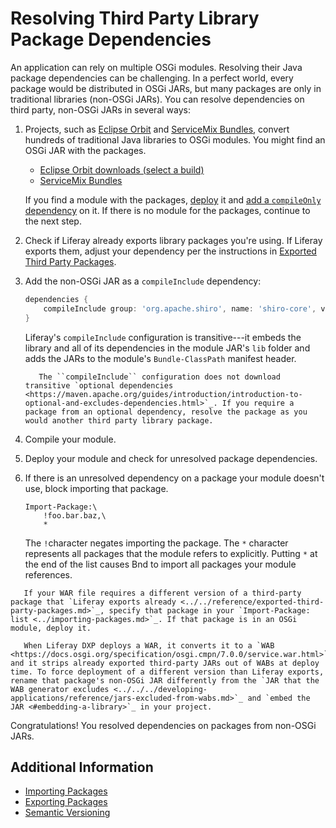 # Resolving Third Party Library Package Dependencies

An application can rely on multiple OSGi modules. Resolving their Java package dependencies can be challenging. In a perfect world, every package would be distributed in OSGi JARs, but many packages are only in traditional libraries (non-OSGi JARs). You can resolve dependencies on third party, non-OSGi JARs in several ways:

1. Projects, such as [Eclipse Orbit](https://www.eclipse.org/orbit/) and [ServiceMix Bundles](https://servicemix.apache.org/developers/source/bundles-source.html), convert hundreds of traditional Java libraries to OSGi modules. You might find an OSGi JAR with the packages.

    - [Eclipse Orbit downloads \(select a build\)](https://download.eclipse.org/tools/orbit/downloads/)
    - [ServiceMix Bundles](https://mvnrepository.com/artifact/org.apache.servicemix.bundles)

    If you find a module with the packages, [deploy](../../../system-administration/installing-and-managing-apps/getting-started/installing-and-managing-apps.md) it and [add a `compileOnly` dependency](./specifying-dependencies.md) on it. If there is no module for the packages, continue to the next step.

1. Check if Liferay already exports library packages you're using. If Liferay exports them, adjust your dependency per the instructions in [Exported Third Party Packages](../../reference/exported-third-party-packages.md).

1. Add the non-OSGi JAR as a `compileInclude` dependency:

    ```groovy
    dependencies {
        compileInclude group: 'org.apache.shiro', name: 'shiro-core', version: '1.1.0'
    }
    ```

    Liferay's `compileInclude` configuration is transitive---it embeds the library and all of its dependencies in the module JAR's `lib` folder and adds the JARs to the module's `Bundle-ClassPath` manifest header.

    ```note::
       The ``compileInclude`` configuration does not download transitive `optional dependencies <https://maven.apache.org/guides/introduction/introduction-to-optional-and-excludes-dependencies.html>`_. If you require a package from an optional dependency, resolve the package as you would another third party library package.
    ```

1. Compile your module.

1. Deploy your module and check for unresolved package dependencies.

1. If there is an unresolved dependency on a package your module doesn't use, block importing that package.

    ```
    Import-Package:\
        !foo.bar.baz,\
        *
    ```

    The `!`character negates importing the package. The `*` character represents all packages that the module refers to explicitly. Putting `*` at the end of the list causes Bnd to import all packages your module references.

```note::
   If your WAR file requires a different version of a third-party package that `Liferay exports already <../../reference/exported-third-party-packages.md>`_, specify that package in your `Import-Package: list <../importing-packages.md>`_. If that package is in an OSGi module, deploy it.

   When Liferay DXP deploys a WAR, it converts it to a `WAB <https://docs.osgi.org/specification/osgi.cmpn/7.0.0/service.war.html>`_, and it strips already exported third-party JARs out of WABs at deploy time. To force deployment of a different version than Liferay exports, rename that package's non-OSGi JAR differently from the `JAR that the WAB generator excludes <../../../developing-applications/reference/jars-excluded-from-wabs.md>`_ and `embed the JAR <#embedding-a-library>`_ in your project.
```

Congratulations! You resolved dependencies on packages from non-OSGi JARs.

## Additional Information

-   [Importing Packages](../importing-packages.md)
-   [Exporting Packages](../exporting-packages.md)
-   [Semantic Versioning](../semantic-versioning.md)
